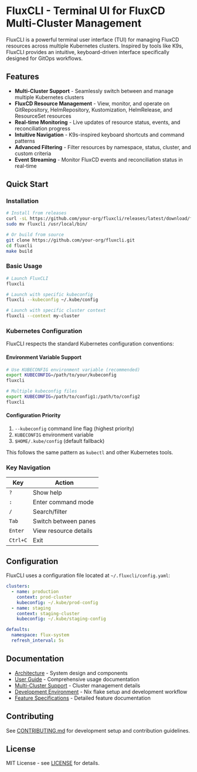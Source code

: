 # FluxCLI - Terminal UI for FluxCD Multi-Cluster Management

FluxCLI is a powerful terminal user interface (TUI) for managing FluxCD resources across multiple Kubernetes clusters. Inspired by tools like K9s, FluxCLI provides an intuitive, keyboard-driven interface specifically designed for GitOps workflows.

## Features

- **Multi-Cluster Support** - Seamlessly switch between and manage multiple Kubernetes clusters
- **FluxCD Resource Management** - View, monitor, and operate on GitRepository, HelmRepository, Kustomization, HelmRelease, and ResourceSet resources
- **Real-time Monitoring** - Live updates of resource status, events, and reconciliation progress
- **Intuitive Navigation** - K9s-inspired keyboard shortcuts and command patterns
- **Advanced Filtering** - Filter resources by namespace, status, cluster, and custom criteria
- **Event Streaming** - Monitor FluxCD events and reconciliation status in real-time

## Quick Start

### Installation

```bash
# Install from releases
curl -sL https://github.com/your-org/fluxcli/releases/latest/download/fluxcli-linux-amd64.tar.gz | tar xz
sudo mv fluxcli /usr/local/bin/

# Or build from source
git clone https://github.com/your-org/fluxcli.git
cd fluxcli
make build
```

### Basic Usage

```bash
# Launch FluxCLI
fluxcli

# Launch with specific kubeconfig
fluxcli --kubeconfig ~/.kube/config

# Launch with specific cluster context
fluxcli --context my-cluster
```

### Kubernetes Configuration

FluxCLI respects the standard Kubernetes configuration conventions:

#### Environment Variable Support

```bash
# Use KUBECONFIG environment variable (recommended)
export KUBECONFIG=/path/to/your/kubeconfig
fluxcli

# Multiple kubeconfig files
export KUBECONFIG=/path/to/config1:/path/to/config2
fluxcli
```

#### Configuration Priority

1. `--kubeconfig` command line flag (highest priority)
2. `KUBECONFIG` environment variable
3. `$HOME/.kube/config` (default fallback)

This follows the same pattern as `kubectl` and other Kubernetes tools.

### Key Navigation

| Key | Action |
|-----|--------|
| `?` | Show help |
| `:` | Enter command mode |
| `/` | Search/filter |
| `Tab` | Switch between panes |
| `Enter` | View resource details |
| `Ctrl+C` | Exit |

## Configuration

FluxCLI uses a configuration file located at `~/.fluxcli/config.yaml`:

```yaml
clusters:
  - name: production
    context: prod-cluster
    kubeconfig: ~/.kube/prod-config
  - name: staging  
    context: staging-cluster
    kubeconfig: ~/.kube/staging-config

defaults:
  namespace: flux-system
  refresh_interval: 5s
```

## Documentation

- [Architecture](architecture.md) - System design and components
- [User Guide](user-guide.md) - Comprehensive usage documentation
- [Multi-Cluster Support](multi-cluster-support.md) - Cluster management details
- [Development Environment](development-environment.md) - Nix flake setup and development workflow
- [Feature Specifications](specs/) - Detailed feature documentation

## Contributing

See [CONTRIBUTING.md](CONTRIBUTING.md) for development setup and contribution guidelines.

## License

MIT License - see [LICENSE](LICENSE) for details.